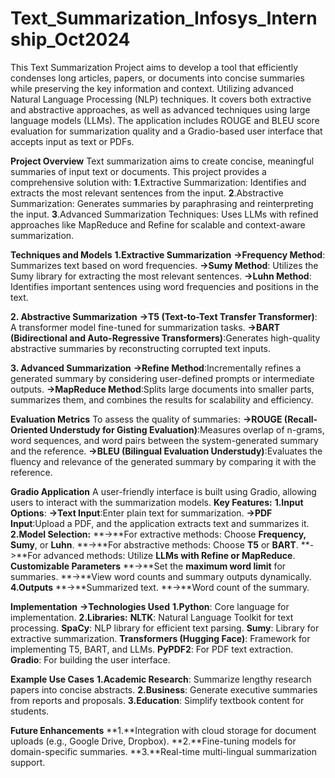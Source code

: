 # Text_Summarization_Infosys_Internship_Oct2024
This Text Summarization Project aims to develop a tool that efficiently condenses long articles, papers, or documents into concise summaries while preserving the key information and context. Utilizing advanced Natural Language Processing (NLP) techniques.
It covers both extractive and abstractive approaches, as well as advanced techniques using large language models (LLMs). The application includes ROUGE and BLEU score evaluation for summarization quality and a Gradio-based user interface that accepts input as text or PDFs.

**Project Overview**
Text summarization aims to create concise, meaningful summaries of input text or documents. This project provides a comprehensive solution with:
**1**.Extractive Summarization: Identifies and extracts the most relevant sentences from the input.
**2**.Abstractive Summarization: Generates summaries by paraphrasing and reinterpreting the input.
**3**.Advanced Summarization Techniques: Uses LLMs with refined approaches like MapReduce and Refine for scalable and context-aware summarization.

**Techniques and Models**
**1.Extractive Summarization**
  **->Frequency Method**: Summarizes text based on word frequencies.
  **->Sumy Method**: Utilizes the Sumy library for extracting the most relevant sentences.
  **->Luhn Method**: Identifies important sentences using word frequencies and positions in the text.

**2. Abstractive Summarization**
  **->T5 (Text-to-Text Transfer Transformer)**: A transformer model fine-tuned for summarization tasks.
  **->BART (Bidirectional and Auto-Regressive Transformers)**:Generates high-quality abstractive summaries by reconstructing     corrupted text inputs.


**3. Advanced Summarization**
  **->Refine Method**:Incrementally refines a generated summary by considering user-defined prompts or intermediate outputs.
  **->MapReduce Method**:Splits large documents into smaller parts, summarizes them, and combines the results for scalability    and efficiency.

**Evaluation Metrics**
To assess the quality of summaries:
**->ROUGE (Recall-Oriented Understudy for Gisting Evaluation)**:Measures overlap of n-grams, word sequences, and word pairs between the system-generated summary and the reference.
**->BLEU (Bilingual Evaluation Understudy)**:Evaluates the fluency and relevance of the generated summary by comparing it with the reference.

**Gradio Application**
A user-friendly interface is built using Gradio, allowing users to interact with the summarization models.
**Key Features:**
**1.Input Options**:
  **->Text Input**:Enter plain text for summarization.
  **->PDF Input**:Upload a PDF, and the application extracts text and summarizes it.
**2.Model Selection:**
  **->**For extractive methods: Choose **Frequency, Sumy**, or **Luhn**.
  **->**For abstractive methods: Choose **T5** or **BART**.
  **->**For advanced methods: Utilize **LLMs with Refine or MapReduce**.
**Customizable Parameters**
  **->**Set the **maximum word limit** for summaries.
 **->**View word counts and summary outputs dynamically.
**4.Outputs**
  **->**Summarized text.
  **->**Word count of the summary.

  
**Implementation**
**->Technologies Used**
  **1.Python**: Core language for implementation.
  **2.Libraries:**
    **NLTK**: Natural Language Toolkit for text processing.
    **SpaCy**: NLP library for efficient text parsing.
    **Sumy**: Library for extractive summarization.
    **Transformers (Hugging Face)**: Framework for implementing T5, BART, and LLMs.
    **PyPDF2**: For PDF text extraction.
    **Gradio**: For building the user interface.

**Example Use Cases**
  **1.Academic Research**: Summarize lengthy research papers into concise abstracts.
  **2.Business**: Generate executive summaries from reports and proposals.
  **3.Education**: Simplify textbook content for students.

**Future Enhancements**
  **1.**Integration with cloud storage for document uploads (e.g., Google Drive, Dropbox).
  **2.**Fine-tuning models for domain-specific summaries.
  **3.**Real-time multi-lingual summarization support.
